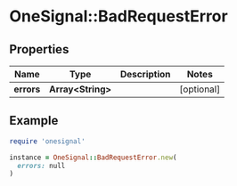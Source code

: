 # OneSignal::BadRequestError

## Properties

| Name | Type | Description | Notes |
| ---- | ---- | ----------- | ----- |
| **errors** | **Array&lt;String&gt;** |  | [optional] |

## Example

```ruby
require 'onesignal'

instance = OneSignal::BadRequestError.new(
  errors: null
)
```

